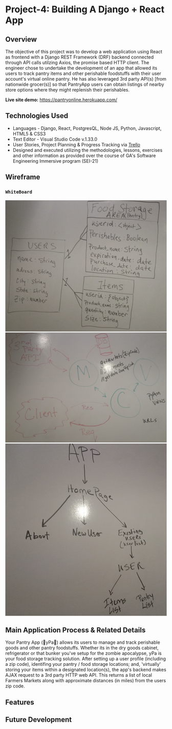 # Project-4: Building A Django + React App


## Overview

The objective of this project was to develop a web application using React as frontend with a Django REST Framework (DRF) backend connected through API calls utilzing Axios, the promise based HTTP client.  The engineer chose to undertake the development of an app that allowed its users to track pantry items and other perishable foodstuffs with their user account's virtual online pantry.  He has also leveraged 3rd party API(s) [from nationwide grocer(s)] so that PantryApp users can obtain listings of nearby store options where they might replenish their perishables.

**Live site demo:** <https://pantryonline.herokuapp.com/>
 

## Technologies Used

* Languages - Django, React, PostgresQL, Node JS, Python, Javascript, HTML5 & CSS3 
* Text Editor - Visual Studio Code v.1.33.0
* User Stories, Project Planning & Progress Tracking via [Trello](https://trello.com/invite/b/rqzYDFKM/ab03c2665926a2479292125a4afa5c5c/ga-sei-21-project-4)
* Designed and executed utilizing the methodologies, lessons, exercises and other information as provided over the course of GA's Software Engineering Immersive program (SEI-21) 

## Wireframe


### `WhiteBoard`
![Image](planning/p4-whiteboard3.png)
![Image](planning/p4-whiteboard1.png)
![Image](planning/p4-whiteboard2.png)

## Main Application Process & Related Details
Your Pantry App (🍞yPa🥛) allows its users to manage and track perishable goods and other pantry foodstuffs.  Whether its in the dry goods cabinet, refrigerator or that bunker you've setup for the zombie apocalypse, yPa is your food storage tracking solution.  After setting up a user profile (including a zip code), identifing your pantry / food storage locations; and, 'virtually' storing your items within a designated location(s), the app's backend makes AJAX request to a 3rd party HTTP web API.  This returns a list of local Farmers Markets along with approximate distances (in miles) from the users zip code.

## Features


## Future Development
